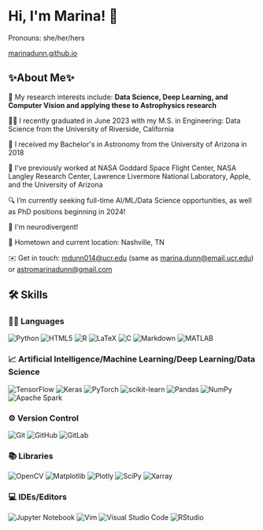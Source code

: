 # Hi, I'm Marina! 👋
Pronouns: she/her/hers


[marinadunn.github.io](https://marinadunn.github.io)

## ✨About Me✨

🔭 My research interests include: **Data Science, Deep Learning, and Computer Vision and applying these to Astrophysics research**

👩‍🎓 I recently graduated in June 2023 with my M.S. in Engineering: Data Science from the University of Riverside, California

🌌 I received my Bachelor's in Astronomy from the University of Arizona in 2018

🚀 I've previously worked at NASA Goddard Space Flight Center, NASA Langley Research Center, Lawrence Livermore National Laboratory, Apple, and the University of Arizona

🔍 I’m currently seeking full-time AI/ML/Data Science opportunities, as well as PhD positions beginning in 2024!

🧠 I'm neurodivergent!

📍 Hometown and current location: Nashville, TN

✉️ Get in touch: <mdunn014@ucr.edu> (same as <marina.dunn@email.ucr.edu>) or <astromarinadunn@gmail.com>

  
## 🛠️ Skills

  ### 👩‍💻 Languages
  ![Python](https://img.shields.io/badge/Python-3776AB?style=for-the-badge&logo=python&logoColor=white)
  ![HTML5](https://img.shields.io/badge/html5-%23E34F26.svg?style=for-the-badge&logo=html5&logoColor=white)
  ![R](https://img.shields.io/badge/r-%23276DC3.svg?style=for-the-badge&logo=r&logoColor=white)
  ![LaTeX](https://img.shields.io/badge/latex-%23008080.svg?style=for-the-badge&logo=latex&logoColor=white)
  ![C](https://img.shields.io/badge/c-%2300599C.svg?style=for-the-badge&logo=c&logoColor=white)
  ![Markdown](https://img.shields.io/badge/markdown-%23000000.svg?style=for-the-badge&logo=markdown&logoColor=white)
  ![MATLAB](https://img.shields.io/badge/MATLAB-orange)


  ### 📈 Artificial Intelligence/Machine Learning/Deep Learning/Data Science
  ![TensorFlow](https://img.shields.io/badge/TensorFlow-%23FF6F00.svg?style=for-the-badge&logo=TensorFlow&logoColor=white)
  ![Keras](https://img.shields.io/badge/Keras-%23D00000.svg?style=for-the-badge&logo=Keras&logoColor=white)
  ![PyTorch](https://img.shields.io/badge/PyTorch-%23EE4C2C.svg?style=for-the-badge&logo=PyTorch&logoColor=white)
  ![scikit-learn](https://img.shields.io/badge/scikit--learn-%23F7931E.svg?style=for-the-badge&logo=scikit-learn&logoColor=white)
  ![Pandas](https://img.shields.io/badge/pandas-%23150458.svg?style=for-the-badge&logo=pandas&logoColor=white)
  ![NumPy](https://img.shields.io/badge/numpy-%23013243.svg?style=for-the-badge&logo=numpy&logoColor=white)
  ![Apache Spark](https://img.shields.io/badge/Apache%20Spark-FDEE21?style=flat-square&logo=apachespark&logoColor=black)


  ### ⚙️ Version Control
  ![Git](https://img.shields.io/badge/git-%23F05033.svg?style=for-the-badge&logo=git&logoColor=white)
  ![GitHub](https://img.shields.io/badge/github-%23121011.svg?style=for-the-badge&logo=github&logoColor=white)
  ![GitLab](https://img.shields.io/badge/gitlab-%23181717.svg?style=for-the-badge&logo=gitlab&logoColor=white)


  ### 📚 Libraries
  ![OpenCV](https://img.shields.io/badge/opencv-%23white.svg?style=for-the-badge&logo=opencv&logoColor=white)
  ![Matplotlib](https://img.shields.io/badge/Matplotlib-%23ffffff.svg?style=for-the-badge&logo=Matplotlib&logoColor=black)
  ![Plotly](https://img.shields.io/badge/Plotly-%233F4F75.svg?style=for-the-badge&logo=plotly&logoColor=white)
  ![SciPy](https://img.shields.io/badge/SciPy-%230C55A5.svg?style=for-the-badge&logo=scipy&logoColor=%white)
  ![Xarray](https://img.shields.io/badge/xarray-pink)

  ### 💻 IDEs/Editors
  ![Jupyter Notebook](https://img.shields.io/badge/jupyter-%23FA0F00.svg?style=for-the-badge&logo=jupyter&logoColor=white)
  ![Vim](https://img.shields.io/badge/VIM-%2311AB00.svg?style=for-the-badge&logo=vim&logoColor=white)
  ![Visual Studio Code](https://img.shields.io/badge/Visual%20Studio%20Code-0078d7.svg?style=for-the-badge&logo=visual-studio-code&logoColor=white)
  ![RStudio](https://img.shields.io/badge/RStudio-4285F4?style=for-the-badge&logo=rstudio&logoColor=white)

